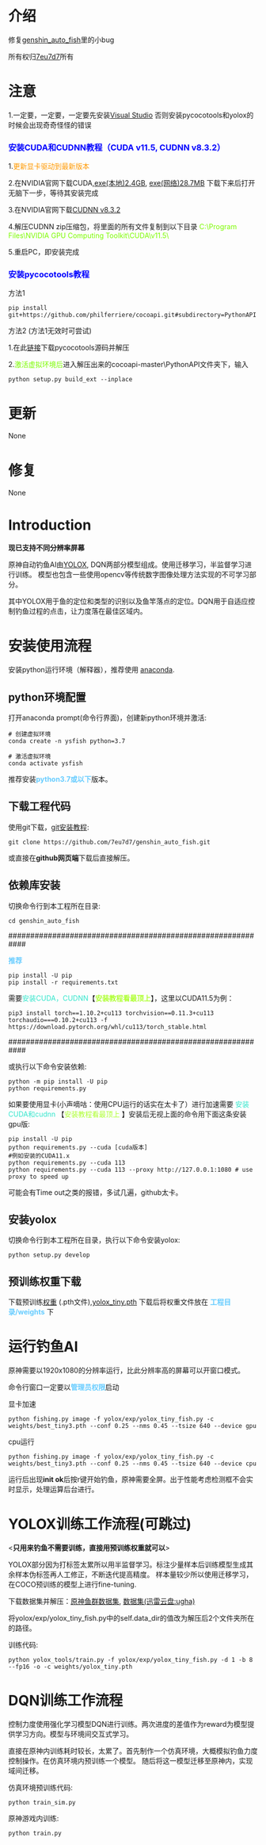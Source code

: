 # 介绍
修复[genshin_auto_fish](https://github.com/7eu7d7/genshin_auto_fish)里的小bug

所有权归[7eu7d7](https://github.com/7eu7d7)所有

# 注意
1.一定要，一定要，一定要先安装[Visual Studio](https://visualstudio.microsoft.com/zh-hans/downloads/) 否则安装pycocotools和yolox的时候会出现奇奇怪怪的错误

### <font color=#0000ff>**安装CUDA和CUDNN教程（CUDA v11.5, CUDNN v8.3.2）**</font>

1.<font color=#ff9900>更新显卡驱动到最新版本</font>

2.在NVIDIA官网下载CUDA,[exe(本地)2.4GB](https://developer.download.nvidia.cn/compute/cuda/11.5.1/local_installers/cuda_11.5.1_496.13_windows.exe), [exe(网络)28.7MB](https://developer.download.nvidia.cn/compute/cuda/11.5.1/network_installers/cuda_11.5.1_windows_network.exe) 下载下来后打开无脑下一步，等待其安装完成

3.在NVIDIA官网下载[CUDNN v8.3.2](https://developer.nvidia.cn/compute/cudnn/secure/8.3.2/local_installers/11.5/cudnn-windows-x86_64-8.3.2.44_cuda11.5-archive.zip)

4.解压CUDNN zip压缩包，将里面的所有文件复制到以下目录 <font color=#7cfc00>C:\Program Files\NVIDIA GPU Computing Toolkit\CUDA\v11.5\ </font>

5.重启PC，即安装完成

### <font color=#0000ff>**安装pycocotools教程**</font>

方法1
```shell
pip install git+https://github.com/philferriere/cocoapi.git#subdirectory=PythonAPI
```
方法2 (方法1无效时可尝试)

1.在此[链接](https://github.com/philferriere/cocoapi/archive/refs/heads/master.zip)下载pycocotools源码并解压

2.<font color=7cfc00>激活虚拟环境后</font>进入解压出来的cocoapi-master\PythonAPI文件夹下，输入
```shell
python setup.py build_ext --inplace
```
# 更新
None


# 修复
None

# Introduction
**现已支持不同分辨率屏幕**

原神自动钓鱼AI由[YOLOX](https://github.com/Megvii-BaseDetection/YOLOX), DQN两部分模型组成。使用迁移学习，半监督学习进行训练。
模型也包含一些使用opencv等传统数字图像处理方法实现的不可学习部分。

其中YOLOX用于鱼的定位和类型的识别以及鱼竿落点的定位。DQN用于自适应控制钓鱼过程的点击，让力度落在最佳区域内。

# 安装使用流程
安装python运行环境（解释器），推荐使用 [anaconda](https://www.anaconda.com/products/individual#Downloads).

## python环境配置

打开anaconda prompt(命令行界面)，创建新python环境并激活:
```shell
# 创建虚拟环境
conda create -n ysfish python=3.7

# 激活虚拟环境
conda activate ysfish 
```
推荐安装<font color=#66CCFF>**python3.7或以下**</font>版本。

## 下载工程代码
使用git下载，[git安装教程](https://www.cnblogs.com/xiaoliu66/p/9404963.html):
```shell
git clone https://github.com/7eu7d7/genshin_auto_fish.git
```
或直接在**github网页端**下载后直接解压。

## 依赖库安装
切换命令行到本工程所在目录:
```shell
cd genshin_auto_fish
```
############################################################

<font color=#66ccff>**推荐**</font>


```shell
pip install -U pip
pip install -r requirements.txt
```
需要<font color=#33e6cc>安装CUDA，CUDNN</font>【<font color=#adff2f>**安装教程看最顶上**</font>】，这里以CUDA11.5为例：
```shell
pip3 install torch==1.10.2+cu113 torchvision==0.11.3+cu113 torchaudio===0.10.2+cu113 -f https://download.pytorch.org/whl/cu113/torch_stable.html
```
############################################################

或执行以下命令安装依赖:
```shell
python -m pip install -U pip
python requirements.py
```
如果要使用显卡(小声嘀咕：使用CPU运行的话实在太卡了）进行加速需要 <font color=#33e6cc>安装CUDA和cudnn</font> 【<font color=#adff2f>安装教程看最顶上</font> 】安装后无视上面的命令用下面这条安装gpu版:
```shell
pip install -U pip
python requirements.py --cuda [cuda版本]
#例如安装的CUDA11.x
python requirements.py --cuda 113
python requirements.py --cuda 113 --proxy http://127.0.0.1:1080 # use proxy to speed up
```
可能会有Time out之类的报错，多试几遍，github太卡。

## 安装yolox
切换命令行到本工程所在目录，执行以下命令安装yolox:
```shell
python setup.py develop
```

## 预训练权重下载
下载预训练[权重](https://github.com/7eu7d7/genshin_auto_fish/releases/tag/weights) (.pth文件),[yolox_tiny.pth](https://github.com/Megvii-BaseDetection/YOLOX/releases/download/0.1.1rc0/yolox_tiny.pth)
下载后将权重文件放在 <font color=#66CCFF>**工程目录/weights**</font> 下

# 运行钓鱼AI
原神需要以1920x1080的分辨率运行，比此分辨率高的屏幕可以开窗口模式。

命令行窗口一定要以<font color=#66CCFF>**管理员权限**</font>启动

显卡加速
```shell
python fishing.py image -f yolox/exp/yolox_tiny_fish.py -c weights/best_tiny3.pth --conf 0.25 --nms 0.45 --tsize 640 --device gpu
```
cpu运行
```shell
python fishing.py image -f yolox/exp/yolox_tiny_fish.py -c weights/best_tiny3.pth --conf 0.25 --nms 0.45 --tsize 640 --device cpu
```
运行后出现**init ok**后按r键开始钓鱼，原神需要全屏。出于性能考虑检测框不会实时显示，处理运算后台进行。

# YOLOX训练工作流程(可跳过)
<**只用来钓鱼不需要训练，直接用预训练权重就可以**>

YOLOX部分因为打标签太累所以用半监督学习。标注少量样本后训练模型生成其余样本伪标签再人工修正，不断迭代提高精度。
样本量较少所以使用迁移学习，在COCO预训练的模型上进行fine-tuning.

下载数据集并解压：[原神鱼群数据集](https://1drv.ms/u/s!Agabh9imkP8qhHkZYzKsi_OQ4pfj?e=V2VApo), 
[数据集(迅雷云盘:ugha)](https://pan.xunlei.com/s/VMkCJx-bOnpF431_9R0E8vAsA1)

将yolox/exp/yolox_tiny_fish.py中的self.data_dir的值改为解压后2个文件夹所在的路径。

训练代码:
```shell
python yolox_tools/train.py -f yolox/exp/yolox_tiny_fish.py -d 1 -b 8 --fp16 -o -c weights/yolox_tiny.pth
```

# DQN训练工作流程
控制力度使用强化学习模型DQN进行训练。两次进度的差值作为reward为模型提供学习方向。模型与环境间交互式学习。

直接在原神内训练耗时较长，太累了。首先制作一个仿真环境，大概模拟钓鱼力度控制操作。在仿真环境内预训练一个模型。
随后将这一模型迁移至原神内，实现域间迁移。

仿真环境预训练代码:
```shell
python train_sim.py
```
原神游戏内训练:
```shell
python train.py
```